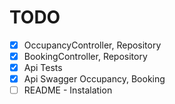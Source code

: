 # TODO

- [x] OccupancyController, Repository
- [x] BookingController, Repository
- [x] Api Tests
- [x] Api Swagger Occupancy, Booking
- [ ] README - Instalation
